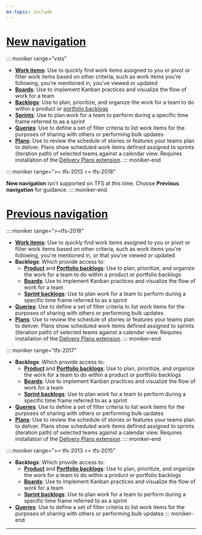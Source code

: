 ```yaml
---
ms.topic: include
---
```



# [New navigation](#tab/new-nav)

::: moniker range="vsts"
- [**Work items**](/azure/devops/boards/work-items/view-add-work-items): Use to quickly find work items assigned to you or pivot or filter work items based on other criteria, such as work items you're following, you're mentioned in, you've viewed or updated
- [**Boards**](../boards/kanban-quickstart.md): Use to implement Kanban practices and visualize the flow of work for a team 
- [**Backlogs**](/azure/devops/boards/backlogs/create-your-backlog): Use to plan, prioritize, and organize the work for a team to do within a product or [portfolio backlogs](/azure/devops/boards/backlogs/organize-backlog)  
- [**Sprints**](/azure/devops/boards/sprints/assign-work-sprint): Use to plan work for a team to perform during a specific time frame referred to as a sprint 
- [**Queries**](/azure/devops/boards/queries/view-run-query): Use to define a set of filter criteria to list work items for the purposes of sharing with others or performing bulk updates 
- [**Plans**](/azure/devops/boards/plans/review-team-plans): Use to review the schedule of stories or features your teams plan to deliver. Plans show scheduled work items defined assigned to sprints (iteration path) of selected teams against a calendar view. Requires installation of the [Delivery Plans extension](https://marketplace.visualstudio.com/items?itemName=ms.vss-plans).
::: moniker-end

::: moniker range=">= tfs-2013 <= tfs-2018"

**New navigation** isn't supported on TFS at this time. Choose **Previous navigation** for guidance.
::: moniker-end

# [Previous navigation](#tab/previous-nav)

::: moniker range=">=tfs-2018"
- [**Work items**](/azure/devops/boards/work-items/view-add-work-items): Use to quickly find work items assigned to you or pivot or filter work items based on other criteria, such as work items you're following, you're mentioned in, or that you've viewed or updated  
- **Backlogs**: Which provide access to: 
	- [**Product**](/azure/devops/boards/backlogs/create-your-backlog) and [**Portfolio backlogs**](/azure/devops/boards/backlogs/organize-backlog): Use to plan, prioritize, and organize the work for a team to do within a product or portfolio backlogs  
	- [**Boards**](/azure/devops/boards/boards/kanban-quickstart): Use to implement Kanban practices and visualize the flow of work for a team 
	- [**Sprint backlogs**](/azure/devops/boards/sprints/assign-work-sprint): Use to plan work for a team to perform during a specific time frame referred to as a sprint 
- [**Queries**](/azure/devops/boards/queries/view-run-query): Use to define a set of filter criteria to list work items for the purposes of sharing with others or performing bulk updates 
- [**Plans**](/azure/devops/boards/plans/review-team-plans): Use to review the schedule of stories or features your teams plan to deliver. Plans show scheduled work items defined assigned to sprints (iteration path) of selected teams against a calendar view. Requires installation of the [Delivery Plans extension](https://marketplace.visualstudio.com/items?itemName=ms.vss-plans).
::: moniker-end

::: moniker range="tfs-2017"

- **Backlogs**: Which provide access to: 
	- [**Product**](/azure/devops/boards/backlogs/create-your-backlog) and [**Portfolio backlogs**](/azure/devops/boards/backlogs/organize-backlog): Use to plan, prioritize, and organize the work for a team to do within a product or portfolio backlogs  
	- [**Boards**](/azure/devops/boards/boards/kanban-quickstart): Use to implement Kanban practices and visualize the flow of work for a team 
	- [**Sprint backlogs**](/azure/devops/boards/sprints/assign-work-sprint): Use to plan work for a team to perform during a specific time frame referred to as a sprint 
- [**Queries**](/azure/devops/boards/queries/view-run-query): Use to define a set of filter criteria to list work items for the purposes of sharing with others or performing bulk updates 
- [**Plans**](/azure/devops/boards/plans/review-team-plans): Use to review the schedule of stories or features your teams plan to deliver. Plans show scheduled work items defined assigned to sprints (iteration path) of selected teams against a calendar view. Requires installation of the [Delivery Plans extension](https://marketplace.visualstudio.com/items?itemName=ms.vss-plans).
::: moniker-end

::: moniker range=">= tfs-2013 <= tfs-2015"

- **Backlogs**: Which provide access to: 
	- [**Product**](/azure/devops/boards/backlogs/create-your-backlog) and [**Portfolio backlogs**](/azure/devops/boards/backlogs/organize-backlog): Use to plan, prioritize, and organize the work for a team to do within a product or portfolio backlogs  
	- [**Boards**](/azure/devops/boards/boards/kanban-quickstart): Use to implement Kanban practices and visualize the flow of work for a team 
	- [**Sprint backlogs**](/azure/devops/boards/sprints/assign-work-sprint): Use to plan work for a team to perform during a specific time frame referred to as a sprint 
- [**Queries**](/azure/devops/boards/queries/view-run-query): Use to define a set of filter criteria to list work items for the purposes of sharing with others or performing bulk updates 
::: moniker-end

---
